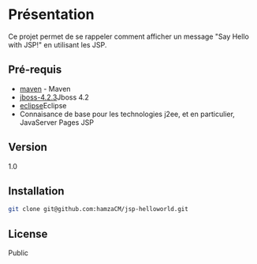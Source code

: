 Présentation
=========

Ce projet permet de se rappeler comment afficher un message "Say Hello with JSP!" en utilisant les JSP.




Pré-requis
----
- [maven] - Maven 
- [jboss-4.2.3]Jboss 4.2 
- [eclipse]Eclipse 
- Connaisance de base pour les technologies j2ee, et en particulier, JavaServer Pages JSP  


Version
----

1.0


Installation
--------------

```sh
git clone git@github.com:hamzaCM/jsp-helloworld.git
```


License
----

Public


[maven]:http://maven.apache.org/
[jboss-4.2.3]:http://sourceforge.net/projects/jboss/files/JBoss/JBoss-4.2.3.GA/
[eclipse]:https://www.eclipse.org/downloads/
